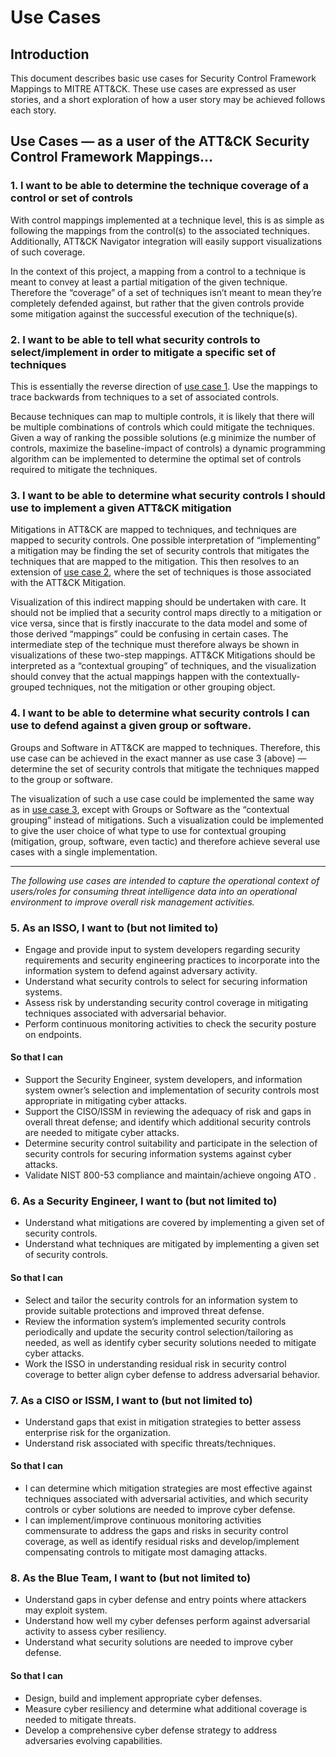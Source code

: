 # Use Cases

## Introduction

This document describes basic use cases for Security Control Framework Mappings to MITRE ATT&CK. These use cases are expressed as user stories, and a short exploration of how a user story may be achieved follows each story.

## Use Cases — as a user of the ATT&CK Security Control Framework Mappings...

### 1. I want to be able to determine the technique coverage of a control or set of controls

With control mappings implemented at a technique level, this is as simple as following the mappings from the control(s) to the associated techniques. Additionally, ATT&CK Navigator integration will easily support visualizations of such coverage.

In the context of this project, a mapping from a control to a technique is meant to convey at least a partial mitigation of the given technique. Therefore the “coverage” of a set of techniques isn’t meant to mean they’re completely defended against, but rather that the given controls provide some mitigation against the successful execution of the technique(s). 

### 2. I want to be able to tell what security controls to select/implement in order to mitigate a specific set of techniques

This is essentially the reverse direction of [use case 1](#1-i-want-to-be-able-to-determine-the-technique-coverage-of-a-control-or-set-of-controls). Use the mappings to trace backwards from techniques to a set of associated controls.  

Because techniques can map to multiple controls, it is likely that there will be multiple combinations of controls which could mitigate the techniques. Given a way of ranking the possible solutions (e.g minimize the number of controls, maximize the baseline-impact of controls) a dynamic programming algorithm can be implemented to determine the optimal set of controls required to mitigate the techniques. 

### 3. I want to be able to determine what security controls I should use to implement a given ATT&CK mitigation

Mitigations in ATT&CK are mapped to techniques, and techniques are mapped to security controls. One possible interpretation of “implementing” a mitigation may be finding the set of security controls that mitigates the techniques that are mapped to the mitigation. This then resolves to an extension of [use case 2](#2-i-want-to-be-able-to-tell-what-security-controls-to-selectimplement-in-order-to-mitigate-a-specific-set-of-techniques), where the set of techniques is those associated with the ATT&CK Mitigation. 

Visualization of this indirect mapping should be undertaken with care. It should not be implied that a security control maps directly to a mitigation or vice versa, since that is firstly inaccurate to the data model and some of those derived “mappings” could be confusing in certain cases. The intermediate step of the technique must therefore always be shown in visualizations of these two-step mappings. ATT&CK Mitigations should be interpreted as a “contextual grouping” of techniques, and the visualization should convey that the actual mappings happen with the contextually-grouped techniques, not the mitigation or other grouping object.

### 4. I want to be able to determine what security controls I can use to defend against a given group or software.

Groups and Software in ATT&CK are mapped to techniques. Therefore, this use case can be achieved in the exact manner as use case 3 (above) — determine the set of security controls that mitigate the techniques mapped to the group or software. 

The visualization of such a use case could be implemented the same way as in [use case 3](#3-i-want-to-be-able-to-determine-what-security-controls-i-should-use-to-implement-a-given-attck-mitigation), except with Groups or Software as the “contextual grouping” instead of mitigations. Such a visualization could be implemented to give the user choice of what type to use for contextual grouping (mitigation, group, software, even tactic) and therefore achieve several use cases with a single implementation.

---

_The following use cases are intended to capture the operational context of users/roles for consuming threat intelligence data into an operational environment to improve overall risk management activities._

### 5. As an ISSO, I want to (but not limited to)

- Engage and provide input to system developers regarding security requirements and security engineering practices to incorporate into the information system to defend against adversary activity. 
- Understand what security controls to select for securing information systems.
- Assess risk by understanding security control coverage in mitigating techniques associated with adversarial behavior. 
- Perform continuous monitoring activities to check the security posture on endpoints.

#### So that I can

- Support the Security Engineer, system developers, and information system owner’s selection and implementation of security controls most appropriate in mitigating cyber attacks.
- Support the CISO/ISSM in reviewing the adequacy of risk and gaps in overall threat defense; and identify which additional security controls are needed to mitigate cyber attacks.  
- Determine security control suitability and participate in the selection of security controls for securing information systems against cyber attacks.
- Validate NIST 800-53 compliance and maintain/achieve ongoing ATO .

### 6. As a Security Engineer, I want to (but not limited to)

- Understand what mitigations are covered by implementing a given set of security controls.
- Understand what techniques are mitigated by implementing a given set of security controls.

#### So that I can

- Select and tailor the security controls for an information system to provide suitable protections and improved threat defense.
- Review the information system’s implemented security controls periodically and update the security control selection/tailoring as needed, as well as identify cyber security solutions needed to mitigate cyber attacks.  
- Work the ISSO in understanding residual risk in security control coverage to better align cyber defense to address adversarial behavior.

### 7. As a CISO or ISSM, I want to (but not limited to)

- Understand gaps that exist in mitigation strategies to better assess enterprise risk for the organization.  
- Understand risk associated with specific threats/techniques.

#### So that I can

- I can determine which mitigation strategies are most effective against techniques associated with adversarial activities, and which security controls or cyber solutions are needed to improve cyber defense.   
- I can implement/improve continuous monitoring activities commensurate to address the gaps and risks in security control coverage, as well as identify residual risks and develop/implement compensating controls to mitigate most damaging attacks.  

### 8. As the Blue Team, I want to (but not limited to)

- Understand gaps in cyber defense and entry points where attackers may exploit system. 
- Understand how well my cyber defenses perform against adversarial activity to assess cyber resiliency. 
- Understand what security solutions are needed to improve cyber defense. 

#### So that I can

- Design, build and implement appropriate cyber defenses.
- Measure cyber resiliency and determine what additional coverage is needed to mitigate threats. 
- Develop a comprehensive cyber defense strategy to address adversaries evolving capabilities. 
